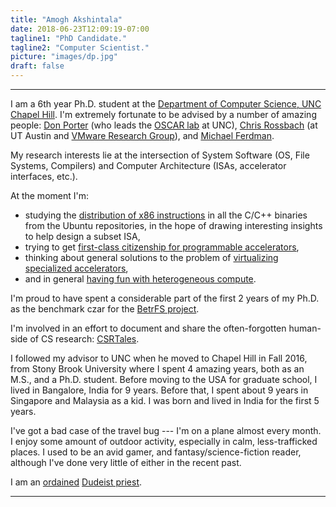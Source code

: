 ```yaml
---
title: "Amogh Akshintala"
date: 2018-06-23T12:09:19-07:00
tagline1: "PhD Candidate."
tagline2: "Computer Scientist."
picture: "images/dp.jpg"
draft: false
---
```


---
I am a 6th year Ph.D. student at the [Department of Computer Science, UNC Chapel Hill](http://cs.unc.edu/).
I'm extremely fortunate to be advised by a number of amazing people:
[Don Porter](https://cs.unc.edu/~porter) (who leads the [OSCAR lab](http://oscarlab.github.io) at UNC), [Chris Rossbach](http://www.cs.utexas.edu/~rossbach/) (at UT Austin and [VMware Research Group](https://research.vmware.com/)), and [Michael Ferdman](http://compas.cs.stonybrook.edu/~mferdman/).

My research interests lie at the intersection of System Software (OS, File Systems, Compilers) and Computer Architecture (ISAs, accelerator interfaces, etc.).

At the moment I'm:

* studying the [distribution of x86 instructions](http://x86instructionpop.com/) in all the C/C++ binaries from the Ubuntu repositories, in the hope of drawing interesting insights to help design a subset ISA,
* trying to get [first-class citizenship for programmable accelerators](https://drive.google.com/file/d/1XNnoErAb5h9FaRoKvfUgypjYvLwja5J9/view?usp=sharing),
* thinking about general solutions to the problem of [virtualizing specialized accelerators](https://aakshintala.com/papers/ava-hotos19.pdf),
* and in general [having fun with heterogeneous compute](https://github.com/aakshintala/darknet).

I'm proud to have spent a considerable part of the first 2 years of my Ph.D. as the benchmark czar for the [BetrFS project](http://www.betrfs.org).

I'm involved in an effort to document and share the often-forgotten human-side of CS research: [CSRTales](https://medium.com/csr-tales).

I followed my advisor to UNC when he moved to Chapel Hill in Fall 2016, from Stony Brook University where I spent 4 amazing years, both as an M.S., and a Ph.D. student. Before moving to the USA for graduate school, I lived in Bangalore, India for 9 years. Before that, I spent about 9 years in Singapore and Malaysia as a kid. I was born and lived in India for the first 5 years.

I've got a bad case of the travel bug --- I'm on a plane almost every month. I enjoy some amount of outdoor activity, especially in calm, less-trafficked places. I used to be an avid gamer, and fantasy/science-fiction reader, although I've done very little of either in the recent past.

I am an [ordained](https://dudeism.com/ordcertificate-print.php?ordname=Amogh%20Akshintala&orddate=12/30/2018) [Dudeist priest](https://dudeism.com/).

---
